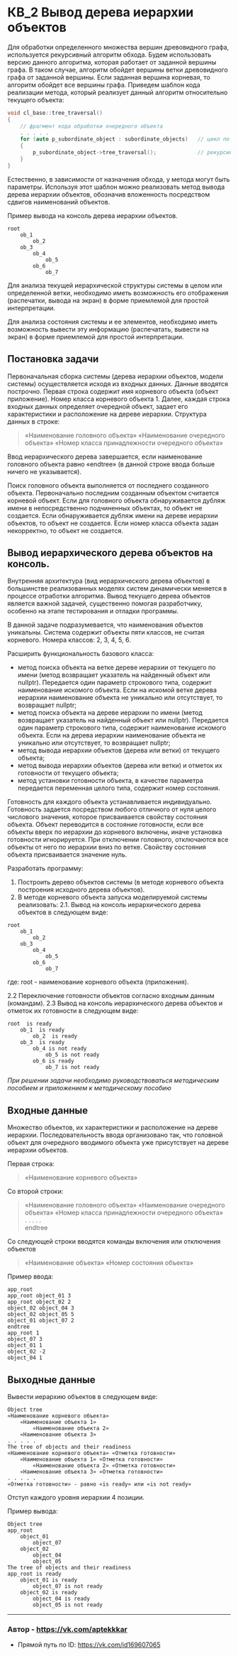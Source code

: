 # КВ_2 Вывод дерева иерархии объектов
Для обработки определенного множества вершин древовидного графа, используется рекурсивный алгоритм обхода. Будем использовать версию данного алгоритма, которая работает от заданной вершины графа. В таком случае, алгоритм обойдет вершины ветки древовидного графа от заданной вершины. Если заданная вершина корневая, то алгоритм обойдет все вершины графа. Приведем шаблон кода реализации метода, который реализует данный алгоритм относительно текущего объекта:
```cpp
void cl_base::tree_traversal()
{
    // фрагмент кода обработки очередного объекта
    . . . . .
    for (auto p_subordinate_object : subordinate_objects)   // цикл по подчиненным объектам
    {
        p_subordinate_object->tree_traversal();             // рекурсивный вызов
    }
}
```

Естественно, в зависимости от назначения обхода, у метода могут быть параметры. Используя этот шаблон можно реализовать метод вывода дерева иерархии объектов, обозначив вложенность посредством сдвигов наименований объектов.

Пример вывода на консоль дерева иерархии объектов.
```
root
    ob_1
        ob_2
    ob_3
        ob_4
            ob_5
        ob_6
            ob_7
```

Для анализа текущей иерархической структуры системы в целом или определенной ветки, необходимо иметь возможность его отображения (распечатки, вывода на экран) в форме приемлемой для простой интерпретации.

Для анализа состояния системы и ее элементов, необходимо иметь возможность вывести эту информацию (распечатать, вывести на экран) в форме приемлемой для простой интерпретации.

## Постановка задачи
Первоначальная сборка системы (дерева иерархии объектов, модели системы) осуществляется исходя из входных данных. Данные вводятся построчно. Первая строка содержит имя корневого объекта (объект приложение). Номер класса корневого объекта 1. Далее, каждая строка входных данных определяет очередной объект, задает его характеристики и расположение на дереве иерархии. Структура данных в строке:
> «Наименование головного объекта» «Наименование очередного объекта» «Номер класса принадлежности очередного объекта»

Ввод иерархического дерева завершается, если наименование головного объекта равно «endtree» (в данной строке ввода больше ничего не указывается).

Поиск головного объекта выполняется от последнего созданного объекта. Первоначально последним созданным объектом считается корневой объект. Если для головного объекта обнаруживается дубляж имени в непосредственно подчиненных объектах, то объект не создается. Если обнаруживается дубляж имени на дереве иерархии объектов, то объект не создается. Если номер класса объекта задан некорректно, то объект не создается.

## Вывод иерархического дерева объектов на консоль.

Внутренняя архитектура (вид иерархического дерева объектов) в большинстве реализованных моделях систем динамически меняется в процессе отработки алгоритма. Вывод текущего дерева объектов является важной задачей, существенно помогая разработчику, особенно на этапе тестирования и отладки программы.

В данной задаче подразумевается, что наименования объектов уникальны. Система содержит объекты пяти классов, не считая корневого. Номера классов: 2, 3, 4, 5, 6.

Расширить функциональность базового класса:
+ метод поиска объекта на ветке дереве иерархии от текущего по имени (метод возвращает указатель на найденный объект или nullptr). Передается один параметр строкового типа, содержит наименование искомого объекта. Если на искомой ветке дерева иерархии наименование объекта не уникально или отсутствует, то возвращает nullptr;
+ метод поиска объекта на дереве иерархии по имени (метод возвращает указатель на найденный объект или nullptr). Передается один параметр строкового типа, содержит наименование искомого объекта. Если на дерева иерархии наименование объекта не уникально или отсутствует, то возвращает nullptr;
+ метод вывода иерархии объектов (дерева или ветки) от текущего объекта;
+ метод вывода иерархии объектов (дерева или ветки) и отметок их готовности от текущего объекта;
+ метод установки готовности объекта, в качестве параметра передается переменная целого типа, содержит номер состояния.

Готовность для каждого объекта устанавливается индивидуально. Готовность задается посредством любого отличного от нуля целого числового значения, которое присваивается свойству состояния объекта. Объект переводится в состояние готовности, если все объекты вверх по иерархии до корневого включены, иначе установка готовности игнорируется. При отключении головного, отключаются все объекты от него по иерархии вниз по ветке. Свойству состояния объекта присваивается значение нуль.

Разработать программу:
1. Построить дерево объектов системы (в методе корневого объекта построения исходного дерева объектов).
2. В методе корневого объекта запуска моделируемой системы реализовать:
  2.1. Вывод на консоль иерархического дерева объектов в следующем виде:
```
root
    ob_1
        ob_2
    ob_3
        ob_4
            ob_5
        ob_6
            ob_7
```
  где: root - наименование корневого объекта (приложения).

  2.2 Переключение готовности объектов согласно входным данным (командам).
  2.3 Вывод на консоль иерархического дерева объектов и отметок их готовности в следующем виде:
```
root  is ready
    ob_1  is ready
        ob_2  is ready
    ob_3  is ready
        ob_4 is not ready
            ob_5 is not ready
        ob_6 is ready
            ob_7 is not ready
```

_При решении задачи необходимо руководствоваться методическим пособием и приложением к методическому пособию_

## Входные данные
Множество объектов, их характеристики и расположение на дереве иерархии. Последовательность ввода организовано так, что головной объект для очередного вводимого объекта уже присутствует на дереве иерархии объектов.

Первая строка:
> «Наименование корневого объекта»

Со второй строки:
> «Наименование головного объекта» «Наименование очередного объекта» «Номер класса принадлежности очередного объекта»\
. . . . .\
endtree

Со следующей строки вводятся команды включения или отключения объектов
> «Наименование объекта» «Номер состояния объекта»

Пример ввода:
```
app_root
app_root object_01 3
app_root object_02 2
object_02 object_04 3
object_02 object_05 5
object_01 object_07 2
endtree
app_root 1
object_07 3
object_01 1
object_02 -2
object_04 1
```

## Выходные данные
Вывести иерархию объектов в следующем виде:
```
Object tree
«Наименование корневого объекта»
    «Наименование объекта 1»
        «Наименование объекта 2»
    «Наименование объекта 3»
. . . . .
The tree of objects and their readiness
«Наименование корневого объекта» «Отметка готовности»
    «Наименование объекта 1» «Отметка готовности»
        «Наименование объекта 2» «Отметка готовности»
    «Наименование объекта 3» «Отметка готовности»
. . . . .
«Отметка готовности» - равно «is ready» или «is not ready»
```
Отступ каждого уровня иерархии 4 позиции.

Пример вывода:
```
Object tree
app_root
    object_01
        object_07
    object_02
        object_04
        object_05
The tree of objects and their readiness
app_root is ready
    object_01 is ready
        object_07 is not ready
    object_02 is ready
        object_04 is ready
        object_05 is not ready
```
---
### Автор - https://vk.com/aptekkkar 
   + Прямой путь по ID: https://vk.com/id169607065
